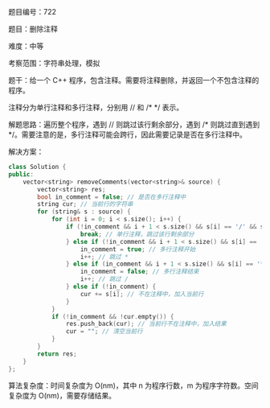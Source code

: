 题目编号：722

题目：删除注释

难度：中等

考察范围：字符串处理，模拟

题干：给一个 C++ 程序，包含注释。需要将注释删除，并返回一个不包含注释的程序。

注释分为单行注释和多行注释，分别用 // 和 /* */ 表示。

解题思路：遍历整个程序，遇到 // 则跳过该行剩余部分，遇到 /* 则跳过直到遇到 */。需要注意的是，多行注释可能会跨行，因此需要记录是否在多行注释中。

解决方案：

```cpp
class Solution {
public:
    vector<string> removeComments(vector<string>& source) {
        vector<string> res;
        bool in_comment = false; // 是否在多行注释中
        string cur; // 当前行的字符串
        for (string& s : source) {
            for (int i = 0; i < s.size(); i++) {
                if (!in_comment && i + 1 < s.size() && s[i] == '/' && s[i + 1] == '/') {
                    break; // 单行注释，跳过该行剩余部分
                } else if (!in_comment && i + 1 < s.size() && s[i] == '/' && s[i + 1] == '*') {
                    in_comment = true; // 多行注释开始
                    i++; // 跳过 *
                } else if (in_comment && i + 1 < s.size() && s[i] == '*' && s[i + 1] == '/') {
                    in_comment = false; // 多行注释结束
                    i++; // 跳过 /
                } else if (!in_comment) {
                    cur += s[i]; // 不在注释中，加入当前行
                }
            }
            if (!in_comment && !cur.empty()) {
                res.push_back(cur); // 当前行不在注释中，加入结果
                cur = ""; // 清空当前行
            }
        }
        return res;
    }
};
```

算法复杂度：时间复杂度为 O(nm)，其中 n 为程序行数，m 为程序字符数。空间复杂度为 O(nm)，需要存储结果。